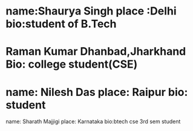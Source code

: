 
name:Shaurya Singh
place :Delhi
bio:student of B.Tech
=======

Raman Kumar
Dhanbad,Jharkhand
Bio: college student(CSE)
=======
name: Nilesh Das
place: Raipur 
bio: student
=======

name: Sharath Majjigi
place: Karnataka
bio:btech cse 3rd sem student


